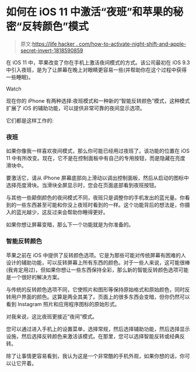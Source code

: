 # 如何在 iOS 11 中激活“夜班”和苹果的秘密“反转颜色”模式

> 原文:[https://life hacker . com/how-to-activate-night-shift-and-apple-secret-invert-1818590859](https://lifehacker.com/how-to-activate-night-shift-and-apples-secret-invert-1818590859)

在 iOS 11 中，苹果改变了你在手机上激活夜间模式的方式。该公司最初在 iOS 9.3 中引入夜班，是为了让屏幕在晚上对眼睛更容易一些(并帮助你在这个过程中获得一些睡眠)。

Watch

现在你的 iPhone 有两种选择:夜班模式和一种新的“智能反转颜色”模式，这种模式扩展了 iOS 的辅助功能，可以提供非常可靠的夜间显示选项。

它们都是这样工作的:

### 夜班

如果你像我一样喜欢夜间模式，那么你可能已经用过夜班了。该功能的位置在 iOS 11 中有所改变。现在，它不是在控制面板中有自己的专用按钮，而是隐藏在亮度滑块中。

要激活它，请从 iPhone 屏幕底部向上滑动以调出控制面板，然后从启动的图标中选择亮度滑块。当滑块全屏显示时，您会在页面底部看到夜班按钮。

与其他一些颠倒颜色的夜间模式不同，夜班只是调整你的手机发出的蓝光量。你看到的一些东西甚至可能和你没上夜班时看到的一样。这个功能背后的想法是，你摄入的蓝光越少，这反过来会帮助你睡得更好。

如果你想让屏幕变暗，那么下一个功能就是为你准备的。

### 智能反转颜色

苹果之前在 iOS 中提供了反转颜色选项。它是为那些可能对传统屏幕有困难的人设计的辅助功能，可以反转屏幕上所有东西的颜色。对于一些人来说，这可能很棒(我肯定用过)，但如果你想让一些东西保持全彩，那么新的智能反转颜色选项可能是一个很好的解决方案。

与传统的反转颜色选项不同，它使照片和图形等保持原始格式和原始颜色，同时反转用户界面的颜色。这算是两全其美了。页面上的很多东西会变暗，但你仍然可以看到 Instagram 照片和应用程序图标的原始形式。

对我来说，这比夜班更接近“夜间”模式。

您可以通过进入手机上的设置菜单，选择常规，然后选择辅助功能，然后选择显示设施，然后选择反转颜色来激活该模式。在那里，您可以选择智能反转或经典反转。

除了让事情更容易看到，我认为这是一个非常酷的手机外观，如果你想的话，你可以让它开着。
